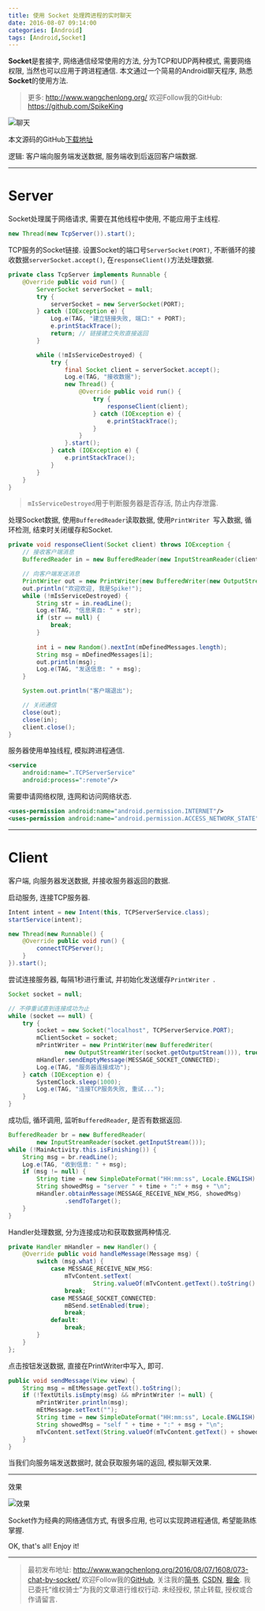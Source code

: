 ```yaml
---
title: 使用 Socket 处理跨进程的实时聊天
date: 2016-08-07 09:14:00
categories: [Android]
tags: [Android,Socket]
---
```


**Socket**是套接字, 网络通信经常使用的方法, 分为TCP和UDP两种模式, 需要网络权限, 当然也可以应用于跨进程通信. 本文通过一个简易的Android聊天程序, 熟悉**Socket**的使用方法.

<!-- more -->
> 更多: http://www.wangchenlong.org/
> 欢迎Follow我的GitHub: https://github.com/SpikeKing

![聊天](073-chat-by-socket/chat-logo.jpg)

本文源码的GitHub[下载地址](https://github.com/SpikeKing/SocketDemo)

逻辑: 客户端向服务端发送数据, 服务端收到后返回客户端数据.

---

# Server

Socket处理属于网络请求, 需要在其他线程中使用, 不能应用于主线程. 

``` java
new Thread(new TcpServer()).start();
```

TCP服务的Socket链接. 设置Socket的端口号``ServerSocket(PORT)``, 不断循环的接收数据``serverSocket.accept()``, 在``responseClient()``方法处理数据.

``` java
private class TcpServer implements Runnable {
    @Override public void run() {
        ServerSocket serverSocket = null;
        try {
            serverSocket = new ServerSocket(PORT);
        } catch (IOException e) {
            Log.e(TAG, "建立链接失败, 端口:" + PORT);
            e.printStackTrace();
            return; // 链接建立失败直接返回
        }

        while (!mIsServiceDestroyed) {
            try {
                final Socket client = serverSocket.accept();
                Log.e(TAG, "接收数据");
                new Thread() {
                    @Override public void run() {
                        try {
                            responseClient(client);
                        } catch (IOException e) {
                            e.printStackTrace();
                        }
                    }
                }.start();
            } catch (IOException e) {
                e.printStackTrace();
            }
        }
    }
}
```

> ``mIsServiceDestroyed``用于判断服务器是否存活, 防止内存泄露.

处理Socket数据, 使用``BufferedReader``读取数据, 使用``PrintWriter ``写入数据, 循环检测, 结束时关闭缓存和Socket.

``` java
private void responseClient(Socket client) throws IOException {
    // 接收客户端消息
    BufferedReader in = new BufferedReader(new InputStreamReader(client.getInputStream()));

    // 向客户端发送消息
    PrintWriter out = new PrintWriter(new BufferedWriter(new OutputStreamWriter(client.getOutputStream())), true);
    out.println("欢迎欢迎, 我是Spike!");
    while (!mIsServiceDestroyed) {
        String str = in.readLine();
        Log.e(TAG, "信息来自: " + str);
        if (str == null) {
            break;
        }
        
        int i = new Random().nextInt(mDefinedMessages.length);
        String msg = mDefinedMessages[i];
        out.println(msg);
        Log.e(TAG, "发送信息: " + msg);
    }

    System.out.println("客户端退出");

    // 关闭通信
    close(out);
    close(in);
    client.close();
}
```

服务器使用单独线程, 模拟跨进程通信.

``` xml
<service
    android:name=".TCPServerService"
    android:process=":remote"/>
```

需要申请网络权限, 连网和访问网络状态.

``` xml
<uses-permission android:name="android.permission.INTERNET"/>
<uses-permission android:name="android.permission.ACCESS_NETWORK_STATE"/>
```

---

# Client

客户端, 向服务器发送数据, 并接收服务器返回的数据.

启动服务, 连接TCP服务器.

``` java
Intent intent = new Intent(this, TCPServerService.class);
startService(intent);

new Thread(new Runnable() {
    @Override public void run() {
        connectTCPServer();
    }
}).start();
```

尝试连接服务器, 每隔1秒进行重试, 并初始化发送缓存``PrintWriter ``.

``` java
Socket socket = null;

// 不停重试直到连接成功为止
while (socket == null) {
    try {
        socket = new Socket("localhost", TCPServerService.PORT);
        mClientSocket = socket;
        mPrintWriter = new PrintWriter(new BufferedWriter(
                new OutputStreamWriter(socket.getOutputStream())), true);
        mHandler.sendEmptyMessage(MESSAGE_SOCKET_CONNECTED);
        Log.e(TAG, "服务器连接成功");
    } catch (IOException e) {
        SystemClock.sleep(1000);
        Log.e(TAG, "连接TCP服务失败, 重试...");
    }
}
```

成功后, 循环调用, 监听``BufferedReader``, 是否有数据返回.

``` java
BufferedReader br = new BufferedReader(
        new InputStreamReader(socket.getInputStream()));
while (!MainActivity.this.isFinishing()) {
    String msg = br.readLine();
    Log.e(TAG, "收到信息: " + msg);
    if (msg != null) {
        String time = new SimpleDateFormat("HH:mm:ss", Locale.ENGLISH).format(System.currentTimeMillis());
        String showedMsg = "server " + time + ":" + msg + "\n";
        mHandler.obtainMessage(MESSAGE_RECEIVE_NEW_MSG, showedMsg)
                .sendToTarget();
    }
}
```

Handler处理数据, 分为连接成功和获取数据两种情况.

``` java
private Handler mHandler = new Handler() {
    @Override public void handleMessage(Message msg) {
        switch (msg.what) {
            case MESSAGE_RECEIVE_NEW_MSG:
                mTvContent.setText(
                        String.valueOf(mTvContent.getText().toString() + msg.obj));
                break;
            case MESSAGE_SOCKET_CONNECTED:
                mBSend.setEnabled(true);
                break;
            default:
                break;
        }
    }
};
```

点击按钮发送数据, 直接在PrintWriter中写入, 即可.

``` java
public void sendMessage(View view) {
    String msg = mEtMessage.getText().toString();
    if (!TextUtils.isEmpty(msg) && mPrintWriter != null) {
        mPrintWriter.println(msg);
        mEtMessage.setText("");
        String time = new SimpleDateFormat("HH:mm:ss", Locale.ENGLISH).format(System.currentTimeMillis());
        String showedMsg = "self " + time + ":" + msg + "\n";
        mTvContent.setText(String.valueOf(mTvContent.getText() + showedMsg));
    }
}
```

当我们向服务端发送数据时, 就会获取服务端的返回, 模拟聊天效果.

---

效果

![效果](073-chat-by-socket/chat-demo.png)

Socket作为经典的网络通信方式, 有很多应用, 也可以实现跨进程通信, 希望能熟练掌握.

OK, that's all! Enjoy it!

---

> 最初发布地址: 
> http://www.wangchenlong.org/2016/08/07/1608/073-chat-by-socket/
> 欢迎Follow我的[GitHub](https://github.com/SpikeKing), 关注我的[简书](http://www.jianshu.com/users/e2b4dd6d3eb4/latest_articles), [CSDN](http://blog.csdn.net/caroline_wendy), [掘金](http://gold.xitu.io/#/user/56de98c2f3609a005442ec58). 
> 我已委托“维权骑士”为我的文章进行维权行动. 未经授权, 禁止转载, 授权或合作请留言.

